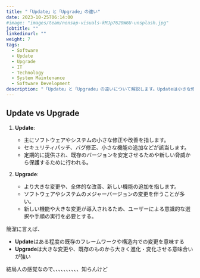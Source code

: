 ```yaml
---
title: "「Update」と「Upgrade」の違い"
date: 2023-10-25T06:14:00
#image: "images/team/nonsap-visuals-kMJp7620W6U-unsplash.jpg"
jobtitle: ""
linkedinurl: ""
weight: 7
tags:
  - Software
  - Update
  - Upgrade
  - IT
  - Technology
  - System Maintenance
  - Software Development
description: "「Update」と「Upgrade」の違いについて解説します。Updateは小さな修正や改善を指し、Upgradeは大きな変更や新しい機能の追加を伴います。それぞれの特徴や使い分けについて学びましょう。"
---
```


## Update vs Upgrade

1. **Update**:

   - 主にソフトウェアやシステムの小さな修正や改善を指します。
   - セキュリティパッチ、バグ修正、小さな機能の追加などが該当します。
   - 定期的に提供され、既存のバージョンを安定させるためや新しい脅威から保護するために行われる。

2. **Upgrade**:
   - より大きな変更や、全体的な改善、新しい機能の追加を指します。
   - ソフトウェアやシステムのメジャーバージョンの変更を伴うことが多い。
   - 新しい機能や大きな変更が導入されるため、ユーザーによる意識的な選択や手順の実行を必要とする。

簡潔に言えば、

- **Update**はある程度の既存のフレームワークや構造内での変更を意味する
- **Upgrade**は大きな変更や、既存のものから大きく進化・変化させる意味合いが強い

結局人の感覚なので、、、、、、、、、、知らんけど
